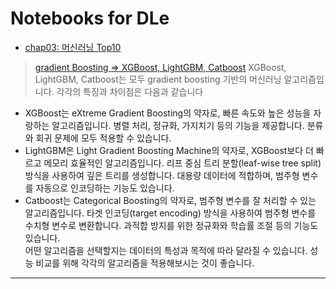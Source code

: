 # Notebooks for DLe

- [chap03: 머신러닝 Top10](https://yozm.wishket.com/magazine/detail/1931/)
> [gradient Boosting => XGBoost, LightGBM, Catboost](https://m.blog.naver.com/jaehong7719/221950378451)
> XGBoost, LightGBM, Catboost는 모두 gradient boosting 기반의 머신러닝 알고리즘입니다. 각각의 특징과 차이점은 다음과 같습니다  

- XGBoost는 eXtreme Gradient Boosting의 약자로, 빠른 속도와 높은 성능을 자랑하는 알고리즘입니다. 병렬 처리, 정규화, 가지치기 등의 기능을 제공합니다. 분류와 회귀 문제에 모두 적용할 수 있습니다.  
- LightGBM은 Light Gradient Boosting Machine의 약자로, XGBoost보다 더 빠르고 메모리 효율적인 알고리즘입니다. 리프 중심 트리 분할(leaf-wise tree split) 방식을 사용하여 깊은 트리를 생성합니다. 대용량 데이터에 적합하며, 범주형 변수를 자동으로 인코딩하는 기능도 있습니다.  
- Catboost는 Categorical Boosting의 약자로, 범주형 변수를 잘 처리할 수 있는 알고리즘입니다. 타겟 인코딩(target encoding) 방식을 사용하여 범주형 변수를 수치형 변수로 변환합니다. 과적합 방지를 위한 정규화와 학습률 조절 등의 기능도 있습니다.  
어떤 알고리즘을 선택할지는 데이터의 특성과 목적에 따라 달라질 수 있습니다. 성능 비교를 위해 각각의 알고리즘을 적용해보시는 것이 좋습니다.
---

